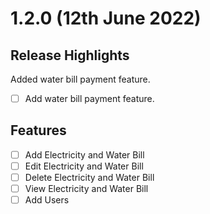 # 1.2.0 (12th June 2022)
## Release Highlights
Added water bill payment feature.

- [ ] Add water bill payment feature.

## Features
- [ ] Add Electricity and Water Bill
- [ ] Edit Electricity and Water Bill
- [ ] Delete Electricity and Water Bill
- [ ] View Electricity and Water Bill
- [ ] Add Users